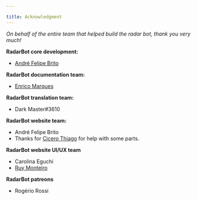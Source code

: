 ```yaml
---

title: Acknowledgment
---
```

*On behalf of the entire team that helped build the radar bot, thank you very much!*

**RadarBot core development:**

- [André Felipe Brito](https://github.com/andrebrito16)

**RadarBot documentation team:**

- [Enrico Marques](https://github.com/enrico1108)

**RadarBot translation team:**

- Dark Master#3610

**RadarBot website team:**

- André Felipe Brito
- Thanks for [Cicero Thiago](https://github.com/cicerotcv) for help with some parts.

**RadarBot website UI/UX team**

- Carolina Eguchi
- [Ruy Monteiro](https://github.com/ruymon)

**RadarBot patreons**

- Rogério Rossi 
